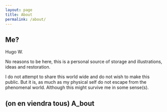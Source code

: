 ```yaml
---
layout: page
title: About
permalink: /about/
---
```


## Me?

Hugo W.

No reasons to be here, this is a personal source of storage and illustrations, ideas and restoration.

I do not attempt to share this world wide and do not wish to make this public. But it is, as much as my physical self do not escape from the phenomenal world. Although this might survive me in some sense(s).

## (on en viendra tous) A_bout


